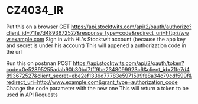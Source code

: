 # CZ4034_IR


Put this on a browser
GET https://api.stocktwits.com/api/2/oauth/authorize?client_id=71fe7d4893672527&response_type=code&redirect_uri=http://www.example.com
Sign in with HL's Stocktwit account (because the app key and secret is under his account)
This will appened a authorization code in the url

Run this on postman
POST https://api.stocktwits.com/api/2/oauth/token?code=0e52895255adab90b30bd7fff9be2348099923c6&client_id=71fe7d4893672527&client_secret=ebe2ef1336d77783e5971599fe8a34c79cdf599f&redirect_uri=http://www.example.com&grant_type=authorization_code
Change the code parameter with the new one
This will return a token to be used in API Requests
